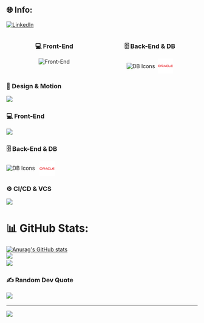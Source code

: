 
## 🌐 Info:
[![LinkedIn](https://img.shields.io/badge/LinkedIn-%230077B5.svg?logo=linkedin&logoColor=white)](https://linkedin.com/in/lorenzo-sijinardi) 


<div style="display: flex; justify-content: space-between; align-items: flex-start; margin: 0; padding: 0;">
  <!-- Colonna Front-End -->
  <div style="flex: 1; text-align: center;">
    <h3>💻 Front-End</h3>
    <img src="https://skillicons.dev/icons?i=html,css,js,ts,react,angular,nodejs" alt="Front-End" />
  </div>
  <!-- Colonna Back-End & DB -->
  <div style="flex: 1; text-align: center;">
    <h3>🗄️ Back-End &amp; DB</h3>
    <img src="https://skillicons.dev/icons?i=mysql,postgres,mongodb,spring"
         alt="DB Icons" style="vertical-align: middle; margin-right: 4px;" />
    <img src="https://raw.githubusercontent.com/devicons/devicon/master/icons/oracle/oracle-original.svg"
         alt="Oracle" width="40" style="vertical-align: middle;" />
  </div>
</div>




### 🎨 Design & Motion  
<img src="https://skillicons.dev/icons?i=figma,ai,ps,xd,ae,pr,canva" />

### 💻 Front-End  
<img src="https://skillicons.dev/icons?i=html,css,js,ts,react,angular,nodejs" />

### 🗄️ Back-End & DB  
<p>
  <img src="https://skillicons.dev/icons?i=mysql,postgres,mongodb,spring" alt="DB Icons" />
  <img src="https://raw.githubusercontent.com/devicons/devicon/master/icons/oracle/oracle-original.svg" alt="Oracle" width="40" style="vertical-align:middle; margin-left:8px;" />
</p>

### ⚙️ CI/CD & VCS  
<img src="https://skillicons.dev/icons?i=git,github,jenkins,postman" />

# 📊 GitHub Stats:
[![Anurag's GitHub stats](https://github-readme-stats.vercel.app/api?username=lollosxvm)](https://github.com/anuraghazra/github-readme-stats)</br>
![](https://github-readme-streak-stats.herokuapp.com/?user=lollosxvm&theme=dracula&hide_border=false)<br/>
![](https://github-readme-stats.vercel.app/api/top-langs/?username=lollosxvm&theme=dracula&hide_border=false&include_all_commits=true&count_private=false&layout=compact)

### ✍️ Random Dev Quote
![](https://quotes-github-readme.vercel.app/api?type=horizontal&theme=radical)

---
[![](https://visitcount.itsvg.in/api?id=lollosxvm&icon=0&color=1)](https://visitcount.itsvg.in)


